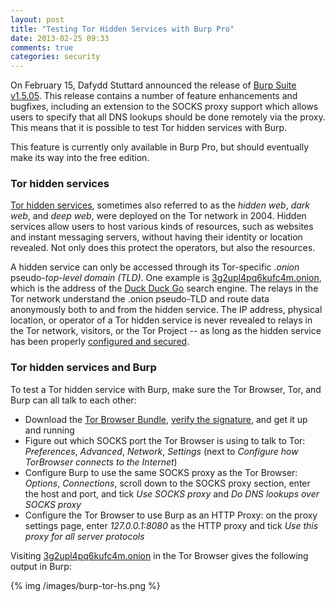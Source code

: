 ```yaml
---
layout: post
title: "Testing Tor Hidden Services with Burp Pro"
date: 2013-02-25 09:33
comments: true
categories: security 
---
```


On February 15, Dafydd Stuttard announced the release of [Burp Suite v1.5.05](http://releases.portswigger.net/2013/02/v1505.html). This release contains a number of feature enhancements and bugfixes, including an extension to the SOCKS proxy support which allows users to specify that all DNS lookups should be done remotely via the proxy. This means that it is possible to test Tor hidden services with Burp.

This feature is currently only available in Burp Pro, but should eventually make its way into the free edition.

### Tor hidden services

[Tor hidden services](https://www.torproject.org/docs/hidden-services.html.en), sometimes also referred to as the *hidden web*, *dark web*, and *deep web*, were deployed on the Tor network in 2004. Hidden services allow users to host various kinds of resources, such as websites and instant messaging servers, without having their identity or location revealed. Not only does this protect the operators, but also the resources.

A hidden service can only be accessed through its Tor-specific *.onion* pseudo-*top-level domain (TLD)*. One example is [3g2upl4pq6kufc4m.onion](http://3g2upl4pq6kufc4m.onion/), which is the address of the [Duck Duck Go](https://duckduckgo.com/) search engine. The relays in the Tor network understand the .onion pseudo-TLD and route data anonymously both to and from the hidden service. The IP address, physical location, or operator of a Tor hidden service is never revealed to relays in the Tor network, visitors, or the Tor Project -- as long as the hidden service has been properly [configured and secured](https://www.torproject.org/docs/tor-hidden-service.html.en).

### Tor hidden services and Burp

To test a Tor hidden service with Burp, make sure the Tor Browser, Tor, and Burp can all talk to each other:

 * Download the [Tor Browser Bundle](https://www.torproject.org/download/download-easy.html.en), [verify the signature](https://www.torproject.org/docs/verifying-signatures.html.en), and get it up and running
 * Figure out which SOCKS port the Tor Browser is using to talk to Tor: *Preferences*, *Advanced*, *Network*, *Settings* (next to *Configure how TorBrowser connects to the Internet*)
 * Configure Burp to use the same SOCKS proxy as the Tor Browser: *Options*, *Connections*, scroll down to the SOCKS proxy section, enter the host and port, and tick *Use SOCKS proxy* and *Do DNS lookups over SOCKS proxy*
 * Configure the Tor Browser to use Burp as an HTTP Proxy: on the proxy settings page, enter *127.0.0.1:8080* as the HTTP proxy and tick *Use this proxy for all server protocols*

Visiting [3g2upl4pq6kufc4m.onion](http://3g2upl4pq6kufc4m.onion/) in the Tor Browser gives the following output in Burp:

{% img /images/burp-tor-hs.png %}
